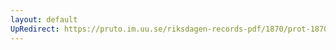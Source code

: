 ```yaml
---
layout: default
UpRedirect: https://pruto.im.uu.se/riksdagen-records-pdf/1870/prot-1870--ak--513/prot-1870--ak--513_001.pdf
---
```

